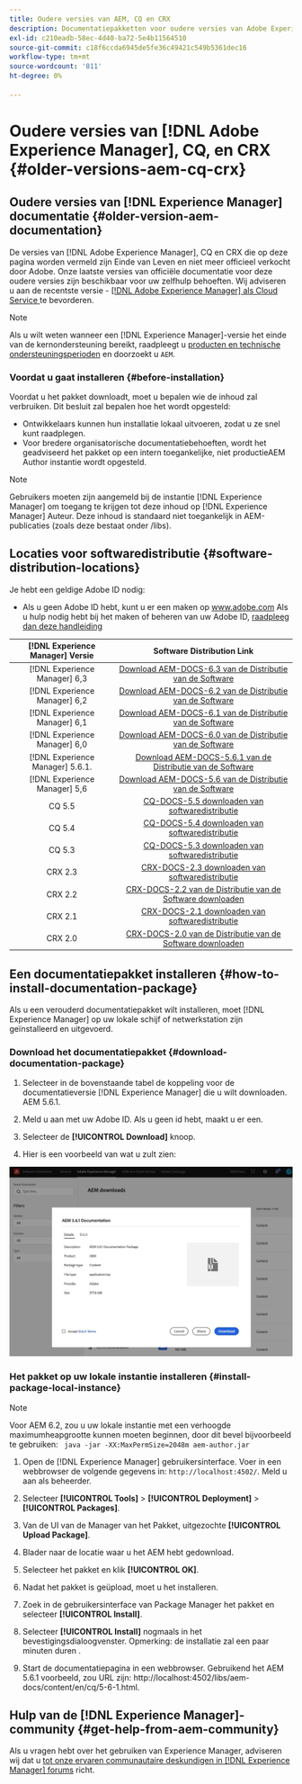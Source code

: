 ```yaml
---
title: Oudere versies van AEM, CQ en CRX
description: Documentatiepakketten voor oudere versies van Adobe Experience Manager, CQ en CRX.
exl-id: c210eadb-58ec-4d40-ba72-5e4b11564510
source-git-commit: c18f6ccda6945de5fe36c49421c549b5361dec16
workflow-type: tm+mt
source-wordcount: '811'
ht-degree: 0%

---
```


# Oudere versies van [!DNL Adobe Experience Manager], CQ, en CRX {#older-versions-aem-cq-crx}

## Oudere versies van [!DNL Experience Manager] documentatie {#older-version-aem-documentation}

De versies van [!DNL Adobe Experience Manager], CQ en CRX die op deze pagina worden vermeld zijn Einde van Leven en niet meer officieel verkocht door Adobe. Onze laatste versies van officiële documentatie voor deze oudere versies zijn beschikbaar voor uw zelfhulp behoeften. Wij adviseren u aan de recentste versie - [[!DNL Adobe Experience Manager] als Cloud Service ](https://experienceleague.adobe.com/docs/experience-manager-cloud-service.html) te bevorderen.

>[!NOTE]
>
>Als u wilt weten wanneer een [!DNL Experience Manager]-versie het einde van de kernondersteuning bereikt, raadpleegt u [producten en technische ondersteuningsperioden](https://helpx.adobe.com/support/programs/eol-matrix.html) en doorzoekt u `AEM`.

### Voordat u gaat installeren {#before-installation}

Voordat u het pakket downloadt, moet u bepalen wie de inhoud zal verbruiken. Dit besluit zal bepalen hoe het wordt opgesteld:

* Ontwikkelaars kunnen hun installatie lokaal uitvoeren, zodat u ze snel kunt raadplegen.
* Voor bredere organisatorische documentatiebehoeften, wordt het geadviseerd het pakket op een intern toegankelijke, niet productieAEM Author instantie wordt opgesteld.

>[!NOTE]
>
>Gebruikers moeten zijn aangemeld bij de instantie [!DNL Experience Manager] om toegang te krijgen tot deze inhoud op [!DNL Experience Manager] Auteur. Deze inhoud is standaard niet toegankelijk in AEM-publicaties (zoals deze bestaat onder /libs).

## Locaties voor softwaredistributie {#software-distribution-locations}

Je hebt een geldige Adobe ID nodig:

* Als u geen Adobe ID hebt, kunt u er een maken op www.adobe.com
Als u hulp nodig hebt bij het maken of beheren van uw Adobe ID, [raadpleeg dan deze handleiding](https://helpx.adobe.com/manage-account.html)

| [!DNL Experience Manager] Versie | Software Distribution Link |
|:-----------:|:--------------------------------------------------:|
| [!DNL Experience Manager] 6,3 | [Download AEM-DOCS-6.3 van de Distributie van de Software](https://experience.adobe.com/#/downloads/content/software-distribution/en/aem.html?package=/content/software-distribution/en/details.html/content/dam/aem/public/adobe/packages/aem-docs/aem-docs-6-3.zip) |
| [!DNL Experience Manager] 6,2 | [Download AEM-DOCS-6.2 van de Distributie van de Software](https://experience.adobe.com/#/downloads/content/software-distribution/en/aem.html?package=/content/software-distribution/en/details.html/content/dam/aem/public/adobe/packages/aem-docs/aem-docs-6-2.zip) |
| [!DNL Experience Manager] 6,1 | [Download AEM-DOCS-6.1 van de Distributie van de Software](https://experience.adobe.com/#/downloads/content/software-distribution/en/aem.html?package=/content/software-distribution/en/details.html/content/dam/aem/public/adobe/packages/aem-docs/aem-6-1.zip) |
| [!DNL Experience Manager] 6,0 | [Download AEM-DOCS-6.0 van de Distributie van de Software](https://experience.adobe.com/#/downloads/content/software-distribution/en/aem.html?package=/content/software-distribution/en/details.html/content/dam/aem/public/adobe/packages/aem-docs/aem-docs-6-0.zip) |
| [!DNL Experience Manager] 5.6.1. | [Download AEM-DOCS-5.6.1 van de Distributie van de Software](https://experience.adobe.com/#/downloads/content/software-distribution/en/aem.html?package=/content/software-distribution/en/details.html/content/dam/aem/public/adobe/packages/aem-docs/aem-docs-5-6-1.zip) |
| [!DNL Experience Manager] 5,6 | [Download AEM-DOCS-5.6 van de Distributie van de Software](https://experience.adobe.com/#/downloads/content/software-distribution/en/aem.html?package=/content/software-distribution/en/details.html/content/dam/aem/public/adobe/packages/aem-docs/aem-docs-5-6.zip) |
| CQ 5.5 | [CQ-DOCS-5.5 downloaden van softwaredistributie](https://experience.adobe.com/#/downloads/content/software-distribution/en/aem.html?package=%2Fcontent%2Fsoftware-distribution%2Fen%2Fdetails.html%2Fcontent%2Fdam%2Faem%2Fpublic%2Fadobe%2Fpackages%2Faem-docs%2Faem-docs-5-5.zip) |
| CQ 5.4 | [CQ-DOCS-5.4 downloaden van softwaredistributie](https://experience.adobe.com/#/downloads/content/software-distribution/en/aem.html?package=/content/software-distribution/en/details.html/content/dam/aem/public/adobe/packages/aem-docs/aem-docs-5-4.zip) |
| CQ 5.3 | [CQ-DOCS-5.3 downloaden van softwaredistributie](https://experience.adobe.com/#/downloads/content/software-distribution/en/aem.html?package=/content/software-distribution/en/details.html/content/dam/aem/public/adobe/packages/aem-docs/aem-docs-5-3.zip) |
| CRX 2.3 | [CRX-DOCS-2.3 downloaden van softwaredistributie](https://experience.adobe.com/#/downloads/content/software-distribution/en/aem.html?package=/content/software-distribution/en/details.html/content/dam/aem/public/adobe/packages/aem-docs/crx-docs-2-3.zip) |
| CRX 2.2 | [CRX-DOCS-2.2 van de Distributie van de Software downloaden](https://experience.adobe.com/#/downloads/content/software-distribution/en/aem.html?package=/content/software-distribution/en/details.html/content/dam/aem/public/adobe/packages/aem-docs/crx-docs-2-2.zip) |
| CRX 2.1 | [CRX-DOCS-2.1 downloaden van softwaredistributie](https://experience.adobe.com/#/downloads/content/software-distribution/en/aem.html?package=/content/software-distribution/en/details.html/content/dam/aem/public/adobe/packages/aem-docs/crx-docs-2-1.zip) |
| CRX 2.0 | [CRX-DOCS-2.0 van de Distributie van de Software downloaden](https://experience.adobe.com/#/downloads/content/software-distribution/en/aem.html?package=/content/software-distribution/en/details.html/content/dam/aem/public/adobe/packages/aem-docs/crx-docs-2-0.zip) |

## Een documentatiepakket installeren {#how-to-install-documentation-package}

Als u een verouderd documentatiepakket wilt installeren, moet [!DNL Experience Manager] op uw lokale schijf of netwerkstation zijn geïnstalleerd en uitgevoerd.

### Download het documentatiepakket {#download-documentation-package}

1. Selecteer in de bovenstaande tabel de koppeling voor de documentatieversie [!DNL Experience Manager] die u wilt downloaden. AEM 5.6.1.

1. Meld u aan met uw Adobe ID. Als u geen id hebt, maakt u er een.

1. Selecteer de **[!UICONTROL Download]** knoop.

1. Hier is een voorbeeld van wat u zult zien:

![Voorbeeld van softwaredistributie](assets/screen_shot_2020-07-10at161922.jpg)

### Het pakket op uw lokale instantie installeren {#install-package-local-instance}

>[!NOTE]
>
>Voor AEM 6.2, zou u uw lokale instantie met een verhoogde maximumheapgrootte kunnen moeten beginnen, door dit bevel bijvoorbeeld te gebruiken: ` java -jar -XX:MaxPermSize=2048m aem-author.jar`

1. Open de [!DNL Experience Manager] gebruikersinterface. Voer in een webbrowser de volgende gegevens in: `http://localhost:4502/`. Meld u aan als beheerder.

1. Selecteer **[!UICONTROL Tools]** > **[!UICONTROL Deployment]** > **[!UICONTROL Packages]**.

1. Van de UI van de Manager van het Pakket, uitgezochte **[!UICONTROL Upload Package]**.

1. Blader naar de locatie waar u het AEM hebt gedownload.

1. Selecteer het pakket en klik **[!UICONTROL OK]**.

1. Nadat het pakket is geüpload, moet u het installeren.

1. Zoek in de gebruikersinterface van Package Manager het pakket en selecteer **[!UICONTROL Install]**.

1. Selecteer **[!UICONTROL Install]** nogmaals in het bevestigingsdialoogvenster. Opmerking: de installatie zal een paar minuten duren .

1. Start de documentatiepagina in een webbrowser. Gebruikend het AEM 5.6.1 voorbeeld, zou URL zijn: http://localhost:4502/libs/aem-docs/content/en/cq/5-6-1.html.

## Hulp van de [!DNL Experience Manager]-community {#get-help-from-aem-community}

Als u vragen hebt over het gebruiken van Experience Manager, adviseren wij dat u [tot onze ervaren communautaire deskundigen in  [!DNL Experience Manager] forums](https://experienceleaguecommunities.adobe.com/t5/adobe-experience-manager/ct-p/adobe-experience-manager-community) richt.
